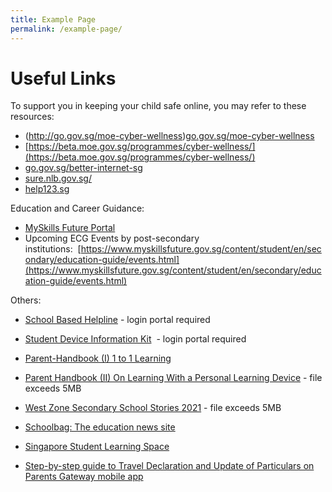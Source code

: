 ```yaml
---
title: Example Page
permalink: /example-page/
---
```

# **Useful Links**

To support you in keeping your child safe online, you may refer to these resources:

*   (http://go.gov.sg/moe-cyber-wellness)[go.gov.sg/moe-cyber-wellness](http://go.gov.sg/moe-cyber-wellness)
*   [https://beta.moe.gov.sg/programmes/cyber-wellness/](https://beta.moe.gov.sg/programmes/cyber-wellness/)
*   [go.gov.sg/better-internet-sg](http://go.gov.sg/better-internet-sg)
*   [sure.nlb.gov.sg/](http://sure.nlb.gov.sg/)
*   [](http://go.gov.sg/moe-cyber-wellness)[help123.sg](http://help123.sg/)

Education and Career Guidance:  

*   [MySkills Future Portal](https://www.myskillsfuture.gov.sg/content/student/en/myskillsfuture-for-students.html)
*   Upcoming ECG Events by post-secondary institutions:  [https://www.myskillsfuture.gov.sg/content/student/en/secondary/education-guide/events.html](https://www.myskillsfuture.gov.sg/content/student/en/secondary/education-guide/events.html)

  

Others:  

*   [School Based Helpline](https://chuachukangsec-moe-edu-sg-admin.cwp.sg/students/school-based-helpline)  - login portal required
    
*   [Student Device Information Kit](https://chuachukangsec-moe-edu-sg-admin.cwp.sg/students/student-device-information-kit)  - login portal required
    
*   [Parent-Handbook (I) 1 to 1 Learning](/files/Parent-Handbook-I-on-1_1-Learning.pdf)
*   [Parent Handbook (II) On Learning With a Personal Learning Device](https://chuachukangsec-moe-edu-sg-admin.cwp.sg/qql/slot/u422/Useful%20Links/Parent%20Handbook%20II%20on%20Learning%20with%20a%20PLD.pdf) - file exceeds 5MB
*   [West Zone Secondary School Stories 2021](https://chuachukangsec-moe-edu-sg-admin.cwp.sg/qql/slot/u422/Useful%20Links/West%20Zone%20Stories/WE%20STories%20%202021S2.pdf)  - file exceeds 5MB
    
*   [Schoolbag: The education news site](https://www.schoolbag.sg/)  
    
*   [Singapore Student Learning Space](https://learning.moe.edu.sg/)  
    
*   [Step-by-step guide to Travel Declaration and Update of Particulars on Parents Gateway mobile app](/files/Parents%20Guide%20for%20PG%20Travel%20Declaration%20Update%20Particulars%20-%208%20May%2019.pdf)